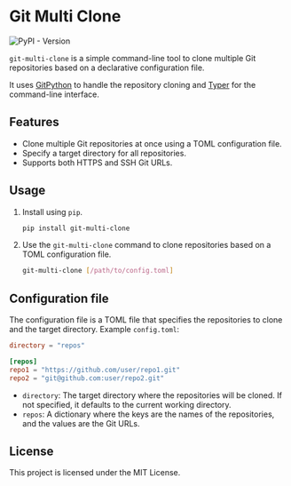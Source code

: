 # Git Multi Clone

![PyPI - Version](https://img.shields.io/pypi/v/git-multi-clone?label=pypi%20package&color=%3F%252334D058)

`git-multi-clone` is a simple command-line tool to clone multiple Git repositories based on a declarative configuration file.

It uses [GitPython](https://gitpython.readthedocs.io/en/stable/) to handle the repository cloning and [Typer](https://typer.tiangolo.com/) for the command-line interface.

## Features

- Clone multiple Git repositories at once using a TOML configuration file.
- Specify a target directory for all repositories.
- Supports both HTTPS and SSH Git URLs.

## Usage

1. Install using `pip`.

   ```bash
   pip install git-multi-clone
   ```

2. Use the `git-multi-clone` command to clone repositories based on a TOML configuration file.

    ```bash
    git-multi-clone [/path/to/config.toml]
    ```

## Configuration file

The configuration file is a TOML file that specifies the repositories to clone and the target directory. Example `config.toml`:

```toml
directory = "repos"

[repos]
repo1 = "https://github.com/user/repo1.git"
repo2 = "git@github.com:user/repo2.git"
```

- `directory`: The target directory where the repositories will be cloned. If not specified, it defaults to the current working directory.
- `repos`: A dictionary where the keys are the names of the repositories, and the values are the Git URLs.

## License

This project is licensed under the MIT License.
